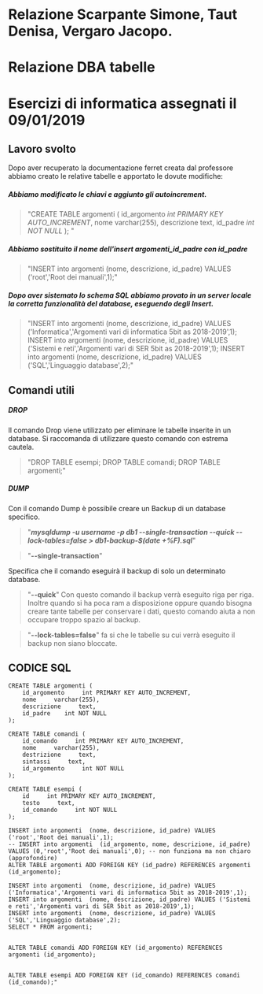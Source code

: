 Relazione Scarpante Simone, Taut Denisa, Vergaro Jacopo.
========================================================
# Relazione DBA tabelle

# Esercizi di informatica assegnati il 09/01/2019

## Lavoro svolto
 Dopo aver recuperato la documentazione ferret creata dal professore abbiamo creato le relative tabelle e apportato le dovute modifiche:
##### Abbiamo modificato le chiavi e aggiunto gli autoincrement.

  > "CREATE TABLE argomenti (
      id_argomento     _int PRIMARY KEY AUTO_INCREMENT_,
      nome     varchar(255),
      descrizione     text,
      id_padre    _int NOT NULL_
     ); "
##### Abbiamo sostituito il nome dell'insert **_argomenti_id_padre_** con **_id_padre_** 

 > "INSERT into argomenti  (nome, descrizione, id_padre) VALUES ('root','Root dei manuali',1);"
 
##### Dopo aver sistemato lo schema SQL abbiamo provato in un server locale la corretta funzionalità del database, eseguendo degli Insert.

 > "INSERT into argomenti  (nome, descrizione, id_padre) VALUES ('Informatica','Argomenti vari di informatica 5bit as 2018-2019',1);
	INSERT into argomenti  (nome, descrizione, id_padre) VALUES ('Sistemi e reti','Argomenti vari di SER 5bit as 2018-2019',1);
	INSERT into argomenti  (nome, descrizione, id_padre) VALUES ('SQL','Linguaggio database',2);"

## Comandi utili
 
##### DROP
Il comando Drop viene utilizzato per eliminare le tabelle inserite in un database.
Si raccomanda di utilizzare questo comando con estrema cautela.

 > "DROP TABLE esempi; DROP TABLE comandi; DROP TABLE argomenti;"
 
##### DUMP
Con il comando Dump è possibile creare un Backup di un database specifico.

 > "**_mysqldump -u username -p db1 --single-transaction --quick --lock-tables=false > db1-backup-$(date +%F).sql_**"


 > "**--single-transaction**" 

 Specifica che il comando eseguirà il backup di solo un determinato database.
 
 > "**--quick**" 
 Con questo comando il backup verrà eseguito riga per riga. Inoltre quando si ha poca ram a disposizione oppure quando bisogna creare tante tabelle per conservare i dati, questo comando aiuta a non occupare troppo spazio al backup.


 > "**--lock-tables=false**" fa si che le tabelle su cui verrà eseguito il backup non siano bloccate.


## CODICE SQL

 	CREATE TABLE argomenti (
		id_argomento     int PRIMARY KEY AUTO_INCREMENT,
		nome     varchar(255),
		descrizione     text,
		id_padre    int NOT NULL
	);

	CREATE TABLE comandi (
		id_comando     int PRIMARY KEY AUTO_INCREMENT,
		nome     varchar(255),
		destrizione     text,
		sintassi     text,
		id_argomento     int NOT NULL
	);

	CREATE TABLE esempi (
		id     int PRIMARY KEY AUTO_INCREMENT,
		testo     text,
		id_comando     int NOT NULL
	);

	INSERT into argomenti  (nome, descrizione, id_padre) VALUES ('root','Root dei manuali',1);
	-- INSERT into argomenti  (id_argomento, nome, descrizione, id_padre) VALUES (0,'root','Root dei manuali',0); -- non funziona ma non chiaro (approfondire)
	ALTER TABLE argomenti ADD FOREIGN KEY (id_padre) REFERENCES argomenti (id_argomento); 

	INSERT into argomenti  (nome, descrizione, id_padre) VALUES ('Informatica','Argomenti vari di informatica 5bit as 2018-2019',1);
	INSERT into argomenti  (nome, descrizione, id_padre) VALUES ('Sistemi e reti','Argomenti vari di SER 5bit as 2018-2019',1);
	INSERT into argomenti  (nome, descrizione, id_padre) VALUES ('SQL','Linguaggio database',2);
	SELECT * FROM argomenti;


	ALTER TABLE comandi ADD FOREIGN KEY (id_argomento) REFERENCES argomenti (id_argomento);


	ALTER TABLE esempi ADD FOREIGN KEY (id_comando) REFERENCES comandi (id_comando);"
